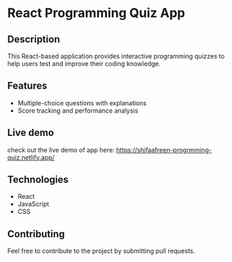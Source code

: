 # React Programming Quiz App

## Description
This React-based application provides interactive programming quizzes to help users test and improve their coding knowledge. 

## Features
* Multiple-choice questions with explanations
* Score tracking and performance analysis

## Live demo
check out the live demo of app here: https://shifaafreen-progrmming-quiz.netlify.app/


## Technologies
* React
* JavaScript
* CSS

## Contributing
Feel free to contribute to the project by submitting pull requests. 

